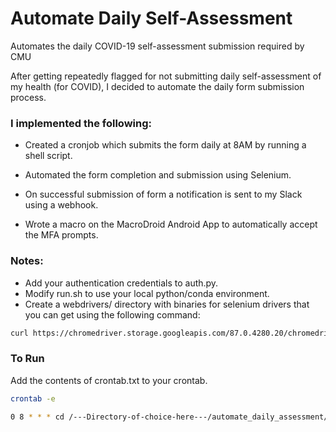 # Automate Daily Self-Assessment
Automates the daily COVID-19 self-assessment submission required by CMU

After getting repeatedly flagged for not submitting daily self-assessment of my health (for COVID), I decided to automate the daily form submission process.

### I implemented the following:

  * Created a cronjob which submits the form daily at 8AM by running a shell script.
  
  * Automated the form completion and submission using Selenium.
  
  * On successful submission of form a notification is sent to my Slack using a webhook.
  
  * Wrote a macro on the MacroDroid Android App to automatically accept the MFA prompts.
  
### Notes:

 * Add your authentication credentials to auth.py.
 * Modify run.sh to use your local python/conda environment.
 * Create a webdrivers/ directory with binaries for selenium drivers that you can get using the following command:

 ```bash
 curl https://chromedriver.storage.googleapis.com/87.0.4280.20/chromedriver_linux64.zip -o chromedriver_linux64.zip
 ```
 
  
### To Run

Add the contents of crontab.txt to your crontab.

```bash
crontab -e

0 8 * * * cd /---Directory-of-choice-here---/automate_daily_assessment/ && DISPLAY=:0 ./run.sh > /dev/null 2>&1

```
